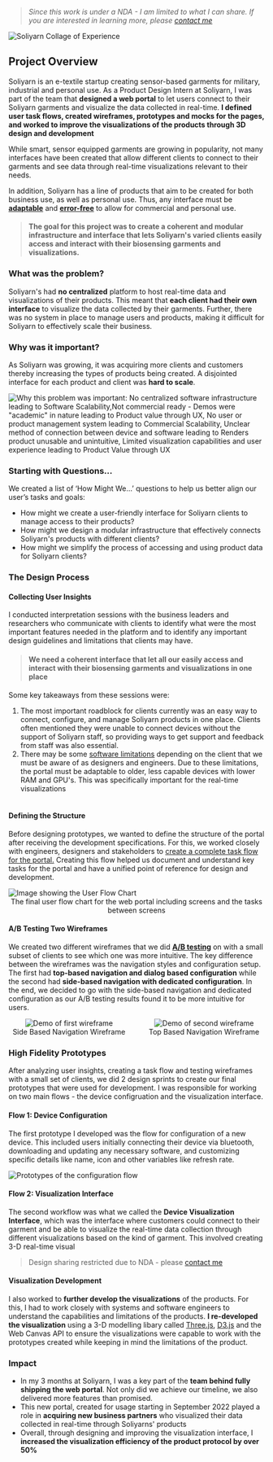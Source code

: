 > _Since this work is under a NDA - I am limited to what I can share. If you are interested in learning more, please [contact me](mailto:contact@saranshgrover.com)_

![Soliyarn Collage of Experience](/images/projects/soliyarn-top.jpg)

## Project Overview

Soliyarn is an e-textile startup creating sensor-based garments for military, industrial and personal use. As a Product Design Intern at Soliyarn, I was part of the team that **designed a web portal** to let users connect to their Soliyarn garments and visualize the data collected in real-time. **I defined user task flows, created wireframes, prototypes and mocks for the pages, and worked to improve the visualizations of the products through 3D design and development**

While smart, sensor equipped garments are growing in popularity, not many interfaces have been created that allow different clients to connect to their garments and see data through real-time visualizations relevant to their needs.

In addition, Soliyarn has a line of products that aim to be created for both business use, as well as personal use. Thus, any interface must be <u>**adaptable**</u> and <u>**error-free**</u> to allow for commercial and personal use.

> #### The goal for this project was to create a coherent and modular infrastructure and interface that lets Soliyarn's varied clients easily access and interact with their biosensing garments and visualizations.

### What was the problem?

Soliyarn's had **no centralized** platform to host real-time data and visualizations of their products. This meant that **each client had their own interface** to visualize the data collected by their garments. Further, there was no system in place to manage users and products, making it difficult for Soliyarn to effectively scale their business.

### Why was it important?

As Soliyarn was growing, it was acquiring more clients and customers thereby increasing the types of products being created. A disjointed interface for each product and client was **hard to scale**.

![Why this problem was important: No centralized software infrastructure leading to Software Scalability,Not commercial ready - Demos were "academic" in nature leading to Product value through UX, No user or product management system leading to Commercial Scalability, Unclear method of connection between device and software leading to Renders product unusable and unintuitive, Limited visualization capabilities and user experience leading to Product Value through UX](/images/projects/soliyarn-importance.png)

### Starting with Questions...

We created a list of ‘How Might We…’ questions to help us better align our user’s tasks and goals:

-   How might we create a user-friendly interface for Soliyarn clients to manage access to their products?
-   How might we design a modular infrastructure that effectively connects Soliyarn's products with different clients?
-   How might we simplify the process of accessing and using product data for Soliyarn clients?

### The Design Process

#### **Collecting User Insights**

I conducted interpretation sessions with the business leaders and researchers who communicate with clients to identify what were the most important features needed in the platform and to identify any important design guidelines and limitations that clients may have.

> #### We need a coherent interface that let all our easily access and interact with their biosensing garments and visualizations in one place

Some key takeaways from these sessions were:

1. The most important roadblock for clients currently was an easy way to connect, configure, and manage Soliyarn products in one place. Clients often mentioned they were unable to connect devices without the support of Soliyarn staff, so providing ways to get support and feedback from staff was also essential.
2. There may be some <u>software limitations</u> depending on the client that we must be aware of as designers and engineers. Due to these limitations, the portal must be adaptable to older, less capable devices with lower RAM and GPU's. This was specifically important for the real-time visualizations
   <br/><br/>

#### **Defining the Structure**

Before designing prototypes, we wanted to define the structure of the portal after receiving the development specifications. For this, we worked closely with engineers, designers and stakeholders to <u>create a complete task flow for the portal.</u> Creating this flow helped us document and understand key tasks for the portal and have a unified point of reference for design and development.

![Image showing the User Flow Chart](/images/projects/soliyarn-user-flow.png)
<span style="text-align:center;font-size:0.875rem;display:block">The final user flow chart for the web portal including screens and the tasks between screens</span>

#### **A/B Testing Two Wireframes**

We created two different wireframes that we did <u>**A/B testing**</u> on with a small subset of clients to see which one was more intuitive. The key difference between the wireframes was the navigation styles and configuration setup. The first had **top-based navigation and dialog based configuration** while the second had **side-based navigation with dedicated configuration**. In the end, we decided to go with the side-based navigation and dedicated configuration as our A/B testing results found it to be more intuitive for users.

<div style="margin-bottom:1rem;display:flex">
	<div style='float:left;width:50%;padding-right:1em;display:flex;align-items:center;flex-direction:column;align-content:center'>
		<img src='/images/projects/wireframe-1.gif' alt='Demo of first wireframe'>
		<span style="text-align:center;font-size:0.875rem;display:block">Side Based Navigation Wireframe</span>
	</div>
<div style='float:left;width:50%;padding-left:1em;display:flex;align-items:center;flex-direction:column;align-content:center'>
		<img src='/images/projects/wireframe-2.gif' alt='Demo of second wireframe'>
		<span style="text-align:center;font-size:0.875rem;display:block">
		Top Based Navigation Wireframe</span>
	</div>
</div>

####

### High Fidelity Prototypes

After analyzing user insights, creating a task flow and testing wireframes with a small set of clients, we did 2 design sprints to create our final prototypes that were used for development. I was responsible for working on two main flows - the device configruation and the visualization interface.

#### Flow 1: Device Configuration

The first prototype I developed was the flow for configuration of a new device. This included users initially connecting their device via bluetooth, downloading and updating any necessary software, and customizing specific details like name, icon and other variables like refresh rate.

![Prototypes of the configuration flow](/images/projects/soliyarn-configuration-flow.png)

#### Flow 2: Visualization Interface

The second workflow was what we called the **Device Visualization Interface**, which was the interface where customers could connect to their garment and be able to visualize the real-time data collection through different visualizations based on the kind of garment. This involved creating 3-D real-time visual

> Design sharing restricted due to NDA - please [contact me](mailto:contact@saranshgrover.com)

#### Visualization Development

I also worked to **further develop the visualizations** of the products. For this, I had to work closely with systems and software engineers to understand the capabilities and limitations of the products. **I re-developed the visualization** using a 3-D modelling libary called [Three.js](https://threejs.org/), [D3.js](https://d3js.org/) and the Web Canvas API to ensure the visualizations were capable to work with the prototypes created while keeping in mind the limitations of the product.

### Impact

-   In my 3 months at Soliyarn, I was a key part of the **team behind fully shipping the web portal**. Not only did we achieve our timeline, we also delivered more features than promised.
-   This new portal, created for usage starting in September 2022 played a role in **acquiring new business partners** who visualized their data collected in real-time through Soliyarns' products
-   Overall, through designing and improving the visualization interface, I **increased the visualization efficiency of the product protocol by over 50%**
